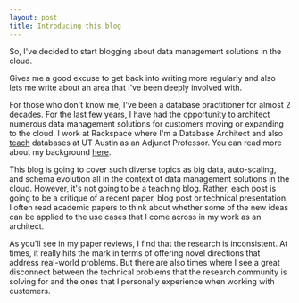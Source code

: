 ```yaml
---
layout: post
title: Introducing this blog
---
```


So, I've decided to start blogging about data management solutions in the cloud. 

Gives me a good excuse to get back into writing more regularly and also lets me write about an area that I've been deeply involved with. 

For those who don't know me, I've been a database practitioner for almost 2 decades. For the last few years, I have had the opportunity to architect numerous data management solutions for customers moving or expanding to the cloud. I work at Rackspace where I'm a Database Architect and also <a href="http://www.cs.utexas.edu/~scohen/index.html">teach</a> databases at UT Austin as an Adjunct Professor. You can read more about my background <a href="https://www.linkedin.com/in/shirleycohen/">here</a>. 

This blog is going to cover such diverse topics as big data, auto-scaling, and schema evolution all in the context of data management solutions in the cloud. However, it's not going to be a teaching blog. Rather, each post is going to be a critique of a recent paper, blog post or technical presentation. I often read academic papers to think about whether some of the new ideas can be applied to the use cases that I come across in my work as an architect. 

As you'll see in my paper reviews, I find that the research is inconsistent. At times, it really hits the mark in terms of offering novel directions that address real-world problems. But there are also times where I see a great disconnect between the technical problems that the research community is solving for and the ones that I personally experience when working with customers.  